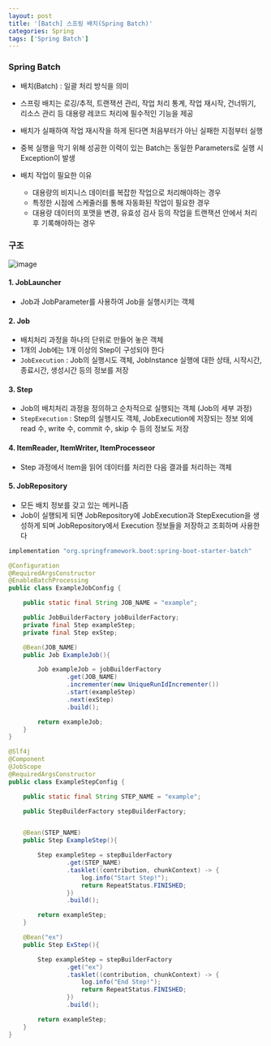 ```yaml
---
layout: post
title: '[Batch] 스프링 배치(Spring Batch)'
categories: Spring
tags: ['Spring Batch']
---
```

### Spring Batch
- 배치(Batch) : 일괄 처리 방식을 의미
- 스프링 배치는 로깅/추적, 트랜잭션 관리, 작업 처리 통계, 작업 재시작, 건너뛰기, 리소스 관리 등 대용량 레코드 처리에 필수적인 기능을 제공
- 배치가 실패하여 작업 재시작을 하게 된다면 처음부터가 아닌 실패한 지점부터 실행
- 중복 실행을 막기 위해 성공한 이력이 있는 Batch는 동일한 Parameters로 실행 시 Exception이 발생

- 배치 작업이 필요한 이유
  - 대용량의 비지니스 데이터를 복잡한 작업으로 처리해야하는 경우
  - 특정한 시점에 스케줄러를 통해 자동화된 작업이 필요한 경우
  - 대용량 데이터의 포맷을 변경, 유효성 검사 등의 작업을 트랜잭션 안에서 처리 후 기록해야하는 경우


### 구조
![image](https://user-images.githubusercontent.com/109575750/216747019-b91c12ea-cb96-4f0c-99bf-55b1a6fb612e.png)

#### 1. JobLauncher
- Job과 JobParameter를 사용하여 Job을 실행시키는 객체

#### 2. Job 
- 배치처리 과정을 하나의 단위로 만들어 놓은 객체
- 1개의 Job에는 1개 이상의 Step이 구성되야 한다
- `JobExecution` : Job의 실행시도 객체, JobInstance 실행에 대한 상태, 시작시간, 종료시간, 생성시간 등의 정보를 저장

#### 3. Step
- Job의 배치처리 과정을 정의하고 순차적으로 실행되는 객체 (Job의 세부 과정)
- `StepExecution` : Step의 실행시도 객체, JobExecution에 저장되는 정보 외에 read 수, write 수, commit 수, skip 수 등의 정보도 저장 

#### 4. ItemReader, ItemWriter, ItemProcesseor
- Step 과정에서 Item을 읽어 데이터를 처리한 다음 결과를 처리하는 객체

#### 5. JobRepository
- 모든 배치 정보를 갖고 있는 메커니즘
- Job이 실행되게 되면 JobRepository에 JobExecution과 StepExecution을 생성하게 되며 JobRepository에서 Execution 정보들을 저장하고 조회하며 사용한다


```gradle
implementation "org.springframework.boot:spring-boot-starter-batch"
```

```java
@Configuration
@RequiredArgsConstructor
@EnableBatchProcessing
public class ExampleJobConfig {

    public static final String JOB_NAME = "example";

    public JobBuilderFactory jobBuilderFactory;
    private final Step exampleStep;
    private final Step exStep;

    @Bean(JOB_NAME)
    public Job ExampleJob(){

        Job exampleJob = jobBuilderFactory
                .get(JOB_NAME)
                .incrementer(new UniqueRunIdIncrementer())
                .start(exampleStep)
                .next(exStep)
                .build();

        return exampleJob;
    }
}
```

```java
@Slf4j
@Component
@JobScope
@RequiredArgsConstructor
public class ExampleStepConfig {

    public static final String STEP_NAME = "example";

    public StepBuilderFactory stepBuilderFactory;


    @Bean(STEP_NAME)
    public Step ExampleStep(){

        Step exampleStep = stepBuilderFactory
                .get(STEP_NAME)
                .tasklet((contribution, chunkContext) -> {
                    log.info("Start Step!");
                    return RepeatStatus.FINISHED;
                })
                .build();

        return exampleStep;
    }

    @Bean("ex")
    public Step ExStep(){

        Step exampleStep = stepBuilderFactory
                .get("ex")
                .tasklet((contribution, chunkContext) -> {
                    log.info("End Step!");
                    return RepeatStatus.FINISHED;
                })
                .build();

        return exampleStep;
    }
}
```